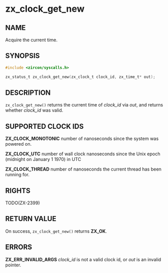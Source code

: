 # zx_clock_get_new

## NAME

<!-- Updated by update-docs-from-abigen, do not edit. -->

Acquire the current time.

## SYNOPSIS

<!-- Updated by update-docs-from-abigen, do not edit. -->

```c
#include <zircon/syscalls.h>

zx_status_t zx_clock_get_new(zx_clock_t clock_id, zx_time_t* out);
```

## DESCRIPTION

`zx_clock_get_new()` returns the current time of *clock_id* via
*out*, and returns whether *clock_id* was valid.

## SUPPORTED CLOCK IDS

**ZX_CLOCK_MONOTONIC** number of nanoseconds since the system was powered on.

**ZX_CLOCK_UTC** number of wall clock nanoseconds since the Unix epoch (midnight on January 1 1970) in UTC

**ZX_CLOCK_THREAD** number of nanoseconds the current thread has been running for.

## RIGHTS

<!-- Updated by update-docs-from-abigen, do not edit. -->

TODO(ZX-2399)

## RETURN VALUE

On success, `zx_clock_get_new()` returns **ZX_OK**.

## ERRORS

**ZX_ERR_INVALID_ARGS**  *clock_id* is not a valid clock id, or *out* is an invalid pointer.
